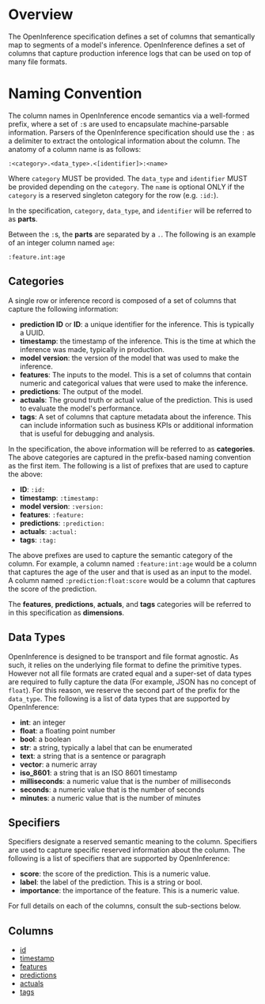 # Overview

The OpenInference specification defines a set of columns that semantically map to segments of a model's inference. OpenInference defines a set of columns that capture production inference logs that can be used on top of many file formats.

# Naming Convention

The column names in OpenInference encode semantics via a well-formed prefix, where a set of `:`s are used to encapsulate machine-parsable information. Parsers of the OpenInference specification should use the `:` as a delimiter to extract the ontological information about the column. The anatomy of a column name is as follows:

```
:<category>.<data_type>.<[identifier]>:<name>
```

Where `category` MUST be provided. The `data_type` and `identifier` MUST be provided depending on the `category`. The `name` is optional ONLY if the `category` is a reserved singleton category for the row (e.g. `:id:`).

In the specification, `category`, `data_type`, and `identifier` will be referred to as **parts**.

Between the `:`s, the **parts** are separated by a `.`. The following is an example of an integer column named `age`:

```
:feature.int:age
```

## Categories

A single row or inference record is composed of a set of columns that capture the following information:

-   **prediction ID** or **ID**: a unique identifier for the inference. This is typically a UUID.
-   **timestamp**: the timestamp of the inference. This is the time at which the inference was made, typically in production.
-   **model version**: the version of the model that was used to make the inference.
-   **features**: The inputs to the model. This is a set of columns that contain numeric and categorical values that were used to make the inference.
-   **predictions**: The output of the model.
-   **actuals**: The ground truth or actual value of the prediction. This is used to evaluate the model's performance.
-   **tags**: A set of columns that capture metadata about the inference. This can include information such as business KPIs or additional information that is useful for debugging and analysis.

In the specification, the above information will be referred to as **categories**. The above categories are captured in the prefix-based naming convention as the first item. The following is a list of prefixes that are used to capture the above:

-   **ID**: `:id:`
-   **timestamp**: `:timestamp:`
-   **model version**: `:version:`
-   **features**: `:feature:`
-   **predictions**: `:prediction:`
-   **actuals**: `:actual:`
-   **tags**: `:tag:`

The above prefixes are used to capture the semantic category of the column. For example, a column named `:feature:int:age` would be a column that captures the age of the user and that is used as an input to the model. A column named `:prediction:float:score` would be a column that captures the score of the prediction.

The **features**, **predictions**, **actuals**, and **tags** categories will be referred to in this specification as **dimensions**.

## Data Types

OpenInference is designed to be transport and file format agnostic. As such, it relies on the underlying file format to define the primitive types. However not all file formats are crated equal and a super-set of data types are required to fully capture the data (For example, JSON has no concept of `float`). For this reason, we reserve the second part of the prefix for the `data_type`. The following is a list of data types that are supported by OpenInference:

-   **int**: an integer
-   **float**: a floating point number
-   **bool**: a boolean
-   **str**: a string, typically a label that can be enumerated
-   **text**: a string that is a sentence or paragraph
-   **vector**: a numeric array
-   **iso_8601**: a string that is an ISO 8601 timestamp
-   **milliseconds**: a numeric value that is the number of milliseconds
-   **seconds**: a numeric value that is the number of seconds
-   **minutes**: a numeric value that is the number of minutes

## Specifiers

Specifiers designate a reserved semantic meaning to the column. Specifiers are used to capture specific reserved information about the column. The following is a list of specifiers that are supported by OpenInference:

-   **score**: the score of the prediction. This is a numeric value.
-   **label**: the label of the prediction. This is a string or bool.
-   **importance**: the importance of the feature. This is a numeric value.

For full details on each of the columns, consult the sub-sections below.

## Columns

-   [id](./id.md)
-   [timestamp](./timestamp.md)
-   [features](./feature.md)
-   [predictions](./prediction.md)
-   [actuals](./actual.md)
-   [tags](./tag.md)
